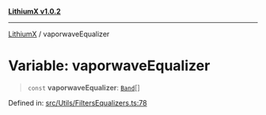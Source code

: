 [**LithiumX v1.0.2**](../README.md)

***

[LithiumX](../globals.md) / vaporwaveEqualizer

# Variable: vaporwaveEqualizer

> `const` **vaporwaveEqualizer**: [`Band`](../interfaces/Band.md)[]

Defined in: [src/Utils/FiltersEqualizers.ts:78](https://github.com/anantix-network/LithiumX/blob/791eed01fbe9f7030525ce976bc687f47cb06e89/src/Utils/FiltersEqualizers.ts#L78)

